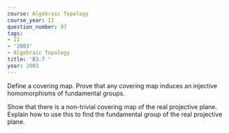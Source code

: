 ```yaml
---
course: Algebraic Topology
course_year: II
question_number: 97
tags:
- II
- '2003'
- Algebraic Topology
title: 'B3.7 '
year: 2003
---
```



Define a covering map. Prove that any covering map induces an injective homomorphisms of fundamental groups.

Show that there is a non-trivial covering map of the real projective plane. Explain how to use this to find the fundamental group of the real projective plane.